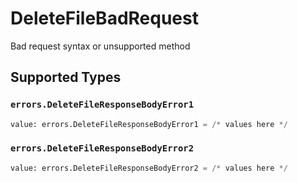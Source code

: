 # DeleteFileBadRequest

Bad request syntax or unsupported method


## Supported Types

### `errors.DeleteFileResponseBodyError1`

```python
value: errors.DeleteFileResponseBodyError1 = /* values here */
```

### `errors.DeleteFileResponseBodyError2`

```python
value: errors.DeleteFileResponseBodyError2 = /* values here */
```

